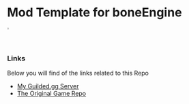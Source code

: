 # Mod Template for boneEngine
[<img src="https://github.com/thomasa-dev/readme-buttons/blob/main/boneEngine/myButton1.jpg" width="1%" height="1%"/>](https://google.com)
### Links
Below you will find of the links related to this Repo
* [My Guilded.gg Server](https://guilded.gg/thomas-hub "My Guilded Server")
* [The Original Game Repo](https://github.com/thomasa-dev/boneEngine-private "Private Repo")

